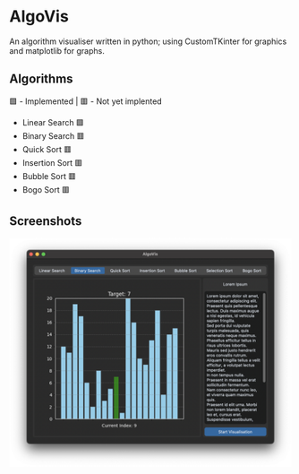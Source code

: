 # AlgoVis
An algorithm visualiser written in python; using CustomTKinter for graphics and matplotlib for graphs.

## Algorithms
🟩 - Implemented | 🟥 - Not yet implented
 - Linear Search 🟩
 - Binary Search 🟥
 - Quick Sort 🟥
 - Insertion Sort 🟥
 - Bubble Sort 🟥
 - Bogo Sort 🟥

## Screenshots
![Working linear search](images/01:27:25.png)